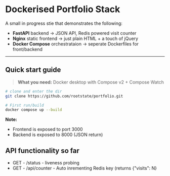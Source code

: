 # Dockerised Portfolio Stack
A small in progress stie that demonstrates the following:
* **FastAPI** backend -> JSON API, Redis powered visit counter
* **Nginx** static frontend -> just plain HTML + a touch of jQuery
* **Docker Compose** orchestrataion -> seperate Dockerfiles for front/backend

---
## Quick start guide
> **What you need:** Docker desktop with Compose v2 + Compose Watch

```bash
# clone and enter the dir
git clone https://github.com/rootstate/portfolio.git

# First run/build
docker compose up --build
```
**Note:**
* Frontend is exposed to port 3000
* Backend is exposed to 8000 (JSON return)

## API functionality so far
* GET - /status - liveness probing
* GET - /api/counter - Auto inrementing Redis key (returns {"visits": N}

